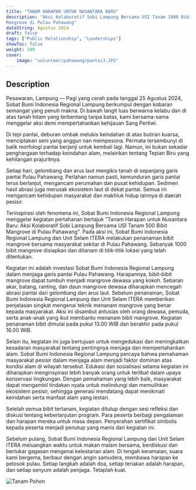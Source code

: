 ```yaml
---
title: "TANAM HARAPAN UNTUK NUSANTARA BARU"
description: "Aksi Kolaboratif Sobi Lampung Bersama USI Tanam 1000 Bibit 
Mangrove di Pulau Pahawang"
dateString: Agustus 2024
draft: false
tags: ["Public Relationship", "Leaderships"]
showToc: false
weight: 209
cover:
    image: "volunteer/pahawang/pantai3.JPG"
--- 
```


## Description

Pesawaran, Lampung — Pagi yang cerah pada tanggal 25 Agustus 2024, Sobat Bumi Indonesia Regional Lampung berkumpul dengan kobaran semangat yang penuh makna. Di bawah langit luas berwarna kelabu dan di atas tanah hitam yang terbentang tanpa batas, kami bersama-sama menggelar aksi demi mempertahankan kehijauan Sang Pertiwi.

Di tepi pantai, deburan ombak melukis keindahan di atas butiran kuarsa, menciptakan seni yang anggun nan mempesona. Permata tersembunyi di balik morfologi pantai berjanji untuk kembali lagi. Namun, ini bukan sekadar penghargaan terhadap keindahan alam, melainkan tentang Tepian Biru yang kehilangan prajuritnya.

Setiap hari, gelombang dan arus laut mengikis tanah di sepanjang garis pantai Pulau Pahawang. Perlahan namun pasti, kemunduran garis pantai terus berlanjut, mengancam perumahan dan pusat kehidupan. Sedimen hasil abrasi juga merusak ekosistem laut di dekat pantai. Semua ini mengancam kehidupan masyarakat dan makhluk hidup lainnya di daerah pesisir.

Terinspirasi oleh fenomena ini, Sobat Bumi Indonesia Regional Lampung menggelar kegiatan pertahanan bertajuk "Tanam Harapan untuk Nusantara Baru: Aksi Kolaboratif Sobi Lampung Bersama USI Tanam 500 Bibit Mangrove di Pulau Pahawang". Pada aksi ini, Sobat Bumi Indonesia Regional Lampung dan Unit Selam ITERA melakukan penanaman bibit mangrove bersama masyarakat sekitar di Pulau Pahawang. Sebanyak 1000 bibit mangrove disiapkan dan ditanam di titik-titik lokasi yang telah ditentukan. 

<!-- ![Tanam Pohon](https://alfianri-manihuruk.github.io/alfianri/volunteer/pahawang/pantai4.JPG)
![Tanam Pohon](https://alfianri-manihuruk.github.io/alfianri/volunteer/pahawang/pantai2.jpg) -->



Kegiatan ini adalah investasi Sobat Bumi Indonesia Regional Lampung dalam menjaga garis pantai Pulau Pahawang. Harapannya, bibit-bibit mangrove dapat tumbuh menjadi mangrove dewasa yang kokoh. Sebaran akar, batang, ranting, dan daun mangrove dewasa diharapkan mencegah abrasi pantai dari gelombang dan arus laut. Sebelum penanaman, Sobat Bumi Indonesia Regional Lampung dan Unit Selam ITERA memberikan penjelasan singkat mengenai teknik menanam mangrove yang benar kepada masyarakat. Aksi ini disambut antusias oleh orang dewasa, pemuda, serta anak-anak yang ikut membantu menanam bibit mangrove. Kegiatan penanaman bibit dimulai pada pukul 13.00 WIB dan berakhir pada pukul 16.00 WIB.

Selain itu, kegiatan ini juga bertujuan untuk mengedukasi dan meningkatkan kesadaran masyarakat tentang pentingnya menjaga dan mempertahankan alam. Sobat Bumi Indonesia Regional Lampung percaya bahwa pemahaman masyarakat pesisir dalam menjaga alam menjadi faktor dominan atas kondisi alam di wilayah tersebut. Edukasi dan sosialisasi selama kegiatan ini diharapkan menginspirasi lebih banyak orang untuk terlibat dalam upaya konservasi lingkungan. Dengan pemahaman yang lebih baik, masyarakat dapat mengambil tindakan nyata untuk melindungi dan memulihkan ekosistem pesisir, sehingga generasi mendatang dapat menikmati keindahan serta manfaat alam yang lestari.

Setelah semua bibit tertanam, kegiatan ditutup dengan sesi refleksi dan diskusi tentang keberlanjutan program. Para peserta berbagi pengalaman dan harapan mereka untuk masa depan. Penyerahan sertifikat simbolis kepada peserta menjadi penutup yang manis dari kegiatan ini.

Sebelum pulang, Sobat Bumi Indonesia Regional Lampung dan Unit Selam ITERA meluangkan waktu untuk makan malam bersama, berdiskusi dan bertukar gagasan mengenai kelestarian alam. Di tengah keramaian, suara kami bergema, berbaur dengan angin samudera, membawa harapan ke pelosok pulau. Setiap langkah adalah doa, setiap teriakan adalah harapan, dan setiap senyum adalah penjaga. Tetaplah kuat.

![Tanam Pohon](https://alfianri-manihuruk.github.io/alfianri/volunteer/pahawang/pantai1.JPG)




